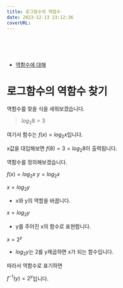 ```yaml
---
title: 로그함수의 역함수
date: 2023-12-13 23:12:36
coverURL: 
---
```

<br />
<br />
<br />

- <a href="/blog/MATHEMATICS/Algebraic/Funcitons/inverse-function/">역함수에 대해</a>

# 로그함수의 역함수 찾기

역함수를 찾을 식을 세워보겠습니다.

> $log_2{8} = 3$

여기서 함수는 $f(x) = log_2{x}$입니다.

x값을 대입해보면 $f(8) = 3 = log_2{8}$이 출력됩니다.

역함수를 정의해보겠습니다.

$f(x) = log_2{x}$
$y = log_2{x}$

$x = log_2{y}$
- x와 y의 역할을 바꿉니다.

$x = log_2{y}$
- y를 주어진 x의 함수로 표현합니다.

$x=2^y$
- $log_2{y}$는 2를 y제곱하면 x가 되는 함수입니다.

따라서 역함수로 표기하면

$f^{-1}(y) = 2^y$입니다.






